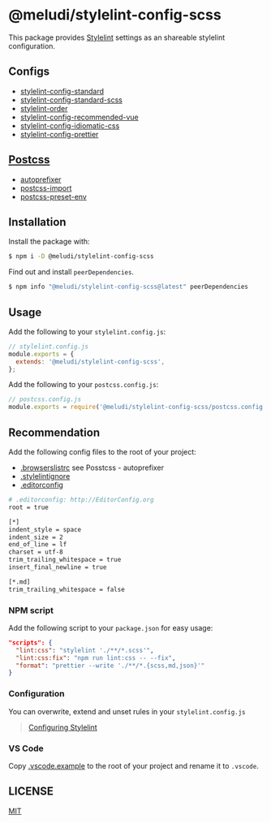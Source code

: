 # @meludi/stylelint-config-scss

This package provides [Stylelint](https://stylelint.io/) settings as an shareable stylelint configuration.

## Configs

- [stylelint-config-standard](https://www.npmjs.com/package/stylelint-config-standard)
- [stylelint-config-standard-scss](https://www.npmjs.com/package/stylelint-config-recommended-scss)
- [stylelint-order](https://www.npmjs.com/package/stylelint-order)
- [stylelint-config-recommended-vue](https://www.npmjs.com/package/stylelint-config-recommended-vue)
- [stylelint-config-idiomatic-css](https://www.npmjs.com/package/stylelint-config-idiomatic-css)
- [stylelint-config-prettier](https://www.npmjs.com/package/stylelint-config-idiomatic-css)

## [Postcss](https://postcss.org/)

- [autoprefixer](https://www.npmjs.com/package/autoprefixer)
- [postcss-import](https://www.npmjs.com/package/postcss-import)
- [postcss-preset-env](https://www.npmjs.com/package/postcss-preset-env)

## Installation

Install the package with:

```sh
$ npm i -D @meludi/stylelint-config-scss

```

Find out and install `peerDependencies`.

```sh
$ npm info "@meludi/stylelint-config-scss@latest" peerDependencies
```

## Usage

Add the following to your `stylelint.config.js`:

```js
// stylelint.config.js
module.exports = {
  extends: '@meludi/stylelint-config-scss',
};
```

Add the following to your `postcss.config.js`:

```js
// postcss.config.js
module.exports = require('@meludi/stylelint-config-scss/postcss.config');
```

## Recommendation

Add the following config files to the root of your project:

- [.browserslistrc](https://github.com/browserslist/browserslist) see Posstcss - autoprefixer
- [.stylelintignore](https://eslint.org/docs/latest/use/configure/ignore#the-eslintignore-file)
- [.editorconfig](https://editorconfig.org/)

```sh
# .editorconfig: http://EditorConfig.org
root = true

[*]
indent_style = space
indent_size = 2
end_of_line = lf
charset = utf-8
trim_trailing_whitespace = true
insert_final_newline = true

[*.md]
trim_trailing_whitespace = false
```

### NPM script

Add the following script to your `package.json` for easy usage:

```json
"scripts": {
  "lint:css": "stylelint './**/*.scss'",
  "lint:css:fix": "npm run lint:css -- --fix",
  "format": "prettier --write './**/*.{scss,md,json}'"
}
```

### Configuration

You can overwrite, extend and unset rules in your `stylelint.config.js`

> [Configuring Stylelint](https://stylelint.io/user-guide/rules)

### VS Code

Copy [.vscode.example](https://github.com/meludi/stylelint-config/tree/master/packages/stylelint-config-scss/.vscode.example) to the root of your project and rename it to `.vscode`.

## LICENSE

[MIT](LICENSE)
